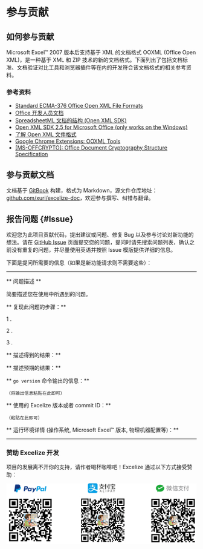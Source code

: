 # 参与贡献

## 如何参与贡献

Microsoft Excel&trade; 2007 版本后支持基于 XML 的文档格式 OOXML (Office Open XML)，是一种基于 XML 和 ZIP 技术的新的文档格式。下面列出了包括文档标准、文档验证对比工具和浏览器插件等在内的开发符合该文档格式的相关参考资料。

### 参考资料

* [Standard ECMA-376 Office Open XML File Formats](http://www.ecma-international.org/publications/standards/Ecma-376.htm)
* [Office 开发人员文档](https://developer.microsoft.com/zh-cn/office/docs)
* [SpreadsheetML 文档的结构 (Open XML SDK)](https://docs.microsoft.com/zh-cn/office/open-xml/structure-of-a-spreadsheetml-document)
* [Open XML SDK 2.5 for Microsoft Office (only works on the Windows)](https://www.microsoft.com/en-us/download/details.aspx?id=30425)
* [了解 Open XML 文件格式](https://docs.microsoft.com/zh-cn/office/open-xml/understanding-the-open-xml-file-formats)
* [Google Chrome Extensions: OOXML Tools](https://chrome.google.com/webstore/detail/ooxml-tools/bjmmjfdegplhkefakjkccocjanekbapn)
* [[MS-OFFCRYPTO]: Office Document Cryptography Structure Specification](https://docs.microsoft.com/zh-cn/openspecs/office_file_formats/ms-offcrypto/3c34d72a-1a61-4b52-a893-196f9157f083)

## 参与贡献文档

文档基于 [GitBook](https://www.gitbook.com) 构建，格式为 Markdown，源文件仓库地址：[github.com/xuri/excelize-doc](https://github.com/xuri/excelize-doc)，欢迎参与撰写、纠错与翻译。

## 报告问题 {#Issue}

欢迎您为此项目贡献代码，提出建议或问题、修复 Bug 以及参与讨论对新功能的想法。请在 [GitHub Issue](https://github.com/360EntSecGroup-Skylar/excelize/issues) 页面提交您的问题，提问时请先搜索问题列表，确认之前没有重复的问题，并尽量使用英语并按照 Issue 模版提供详细的信息。

下面是提问所需要的信息（如果是新功能请求则不需要这些）：

---

** 问题描述 **

简要描述您在使用中所遇到的问题。

** 复现此问题的步骤：**

1 .

2 .

3 .

** 描述得到的结果：**

** 描述预期的结果：**

** `go version` 命令输出的信息：**

```text
（将输出信息粘贴在此即可）
```

** 使用的 Excelize 版本或者 commit ID：**

```text
（粘贴在此即可）
```

** 运行环境详情 (操作系统, Microsoft Excel&trade; 版本, 物理机器配置等)：**

---

### 赞助 Excelize 开发

项目的发展离不开你的支持，请作者喝杯咖啡吧！Excelize 通过以下方式接受赞助：

<a href="https://www.paypal.com/paypalme/xuri" title="赞助 Excelize 开发" target="_blank"><img width="710" src="./images/donate@2x.png" alt="赞助 Excelize 开发"></a>
